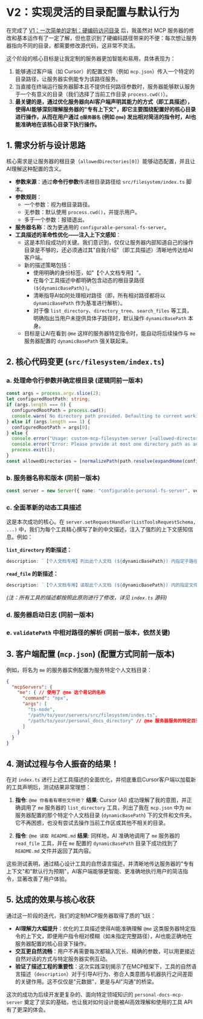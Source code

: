 # V2：实现灵活的目录配置与默认行为

在完成了 [V1：一次简单的定制：硬编码访问目录](my_first_customization.md) 后，我虽然对 MCP 服务器的修改和基本运作有了一定了解，但也意识到了硬编码路径带来的不便：每次想让服务器指向不同的目录，都需要修改源代码，这非常不灵活。

这个阶段的核心目标是让我定制的服务器更加智能和易用，具体表现为：

1.  能够通过客户端（如 Cursor）的配置文件（例如 `mcp.json`）传入一个特定的目录路径，让服务器实例能专为该路径服务。
2.  当直接在终端运行服务器脚本且不提供任何路径参数时，服务器能够默认服务于一个有意义的目录（我们选择了当前工作目录 `process.cwd()`）。
3.  **最关键的是，通过优化服务器向AI客户端声明其能力的方式（即工具描述），使得AI能够深刻理解服务器的"专有上下文"，即它主要围绕配置好的核心目录进行操作，从而在用户通过 `@服务器名` (例如 `@me`) 发出相对简洁的指令时，AI也能准确地在该核心目录下执行操作。**

## 1. 需求分析与设计思路

核心需求是让服务器的根目录（`allowedDirectories[0]`）能够动态配置，并且让AI理解这种配置的含义。

-   **参数来源**：通过**命令行参数**传递根目录路径给 `src/filesystem/index.ts` 脚本。
-   **参数规则**：
    -   一个参数：视为根目录路径。
    -   无参数：默认使用 `process.cwd()`，并提示用户。
    -   多于一个参数：报错退出。
-   **服务器名称**：改为更通用的 `configurable-personal-fs-server`。
-   **工具描述的革命性优化——注入上下文感知**：
    -   这是本阶段成功的关键。我们意识到，仅仅让服务器内部知道自己的操作目录是不够的，还必须通过其"自我介绍"（即工具描述）清晰地传达给AI客户端。
    -   新的描述策略包括：
        -   使用明确的身份标签，如"【个人文档专用】"。
        -   在每个工具描述中都明确包含动态的根目录路径 `(${dynamicBasePath})`。
        -   清晰指导AI如何处理相对路径（即，所有相对路径都将以 `dynamicBasePath` 作为基准进行解析）。
        -   对于像 `list_directory`、`directory_tree`、`search_files` 等工具，明确指出当用户未提供具体子路径时，默认操作 `dynamicBasePath` 本身。
    -   目标是让AI在看到 `@me` 这样的服务器特定指令时，能自动将后续操作与 `me` 服务器配置的 `dynamicBasePath` 强关联起来。

## 2. 核心代码变更 (`src/filesystem/index.ts`)

### a. 处理命令行参数并确定根目录 (逻辑同前一版本)

```typescript
const args = process.argv.slice(2);
let configuredRootPath: string;
if (args.length === 0) {
  configuredRootPath = process.cwd();
  console.warn(`No directory path provided. Defaulting to current working directory: ${configuredRootPath}`);
} else if (args.length === 1) {
  configuredRootPath = args[0];
} else {
  console.error("Usage: custom-mcp-filesystem-server [<allowed-directory>]");
  console.error("Error: Please provide at most one directory path as an argument.");
  process.exit(1);
}
const allowedDirectories = [normalizePath(path.resolve(expandHome(configuredRootPath)))];
```

### b. 服务器名称和版本 (同前一版本)

```typescript
const server = new Server({ name: "configurable-personal-fs-server", version: "0.3.0" }, /* ... */);
```

### c. 全面革新的动态工具描述

这是本次成功的核心。在 `server.setRequestHandler(ListToolsRequestSchema, ...)` 中，我们为每个工具精心撰写了新的中文描述，注入了强烈的上下文感知信息。例如：

**`list_directory` 的新描述：**
```typescript
description: `【个人文档专用】列出此个人文档 (${dynamicBasePath}) 内指定子路径下的文件和目录。如果未提供具体子路径或提供的是根目录标识（如'.'），则默认列出个人文档根目录 (${dynamicBasePath}) 的内容。所有路径操作均以此个人文档目录为基准。`
```

**`read_file` 的新描述：**
```typescript
description: `【个人文档专用】读取此个人文档 (${dynamicBasePath}) 内的指定文件。请提供相对于此文档根目录的文件路径 (例如 'MyNotes/todo.txt') 或仅文件名 (例如 'README.md'，将在根目录下查找)。所有文件读取均严格限制在此个人文档目录内。`
```
*(注：所有工具的描述都按照此原则进行了修改，详见 `index.ts` 源码)*

### d. 服务器启动日志 (同前一版本)

### e. `validatePath` 中相对路径的解析 (同前一版本，依然关键)

## 3. 客户端配置 (`mcp.json`) (配置方式同前一版本)

例如，将名为 `me` 的服务器实例配置为服务特定个人文档目录：
```json
{
  "mcpServers": {
    "me": { // 使用了 @me 这个易记的名称
      "command": "npx",
      "args": [
        "ts-node",
        "/path/to/your/servers/src/filesystem/index.ts",
        "/path/to/your/personal_docs_directory" // @me 服务器服务的特定目录
      ]
    }
  }
}
```

## 4. 测试过程与令人振奋的结果！

在对 `index.ts` 进行上述工具描述的全面优化，并彻底重启Cursor客户端以加载新的工具声明后，测试结果非常理想：

1.  **指令**: `@me 你看看有哪些文件吧？`
    **结果**: Cursor (AI) 成功理解了我的意图，并正确调用了 `me` 服务器的 `list_directory` 工具，列出了我在 `mcp.json` 中为 `me` 服务器配置的那个特定个人文档目录 (`dynamicBasePath`) 下的文件和文件夹。它不再困惑，也没有尝试去操作当前工作区或其他不相关的目录。

2.  **指令**: `@me 读取 README.md`
    **结果**: 同样地，AI 准确地调用了 `me` 服务器的 `read_file` 工具，并在 `me` 配置的 `dynamicBasePath` 目录下成功找到了 `README.md` 文件并返回了其内容。

这些测试表明，通过精心设计工具的自然语言描述，并清晰地传达服务器的"专有上下文"和"默认行为预期"，AI客户端能够更智能、更准确地执行用户的简洁指令，显著改善了用户体验。

## 5. 达成的效果与核心收获

通过这一阶段的迭代，我们的定制MCP服务器取得了质的飞跃：

-   **AI理解力大幅提升**：优化的工具描述使得AI能准确理解 `@me` 这类服务器特定指令的上下文，即便用户指令相对模糊（如未指定完整路径），AI也能正确地在服务器配置的核心目录下操作。
-   **交互更自然流畅**：用户不再需要每次都输入冗长、精确的参数，可以用更接近自然对话的方式与特定服务器实例互动。
-   **验证了描述工程的重要性**：这次实践深刻揭示了在MCP框架下，工具的自然语言描述（`description`）对于引导AI行为、弥合人类意图与机器执行之间差距的关键作用。这不仅仅是"元数据"，更是与AI"沟通"的桥梁。

这次的成功为后续开发更复杂的、面向特定领域知识的 `personal-docs-mcp-server` 奠定了坚实的基础，也让我对如何设计能被AI高效理解和使用的工具 API 有了更深的体会。 